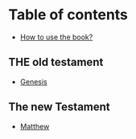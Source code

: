 # Table of contents

* [How to use the book?](README.md)

## THE old testament

* [Genesis](the-old-testament/genesis.md)

## The new Testament

* [Matthew](the-new-testament/matthew.md)

